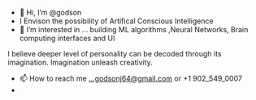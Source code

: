 - 👋 Hi, I’m @godson
- I Envison the possibility of Artifical Conscious Intelligence 
- 👀 I’m interested in ... building ML algorithms ,Neural Networks,  Brain computing interfaces and UI 


I believe deeper level of personality can be decoded through its imagination. Imagination unleash creativity.





- 📫 How to reach me ...godsonj64@gmail.com or +1 902_549_0007
-

<!---
godsonj64/godsonj64 is a ✨ special ✨ repository because its `README.md` (this file) appears on your GitHub profile.
You can click the Preview link to take a look at your changes.
--->

